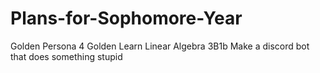 # Plans-for-Sophomore-Year
Golden Persona 4 Golden
Learn Linear Algebra 3B1b
Make a discord bot that does something stupid

